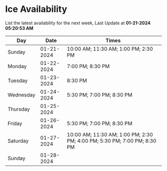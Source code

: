 # Ice Availability

List the latest availability for the next week, Last Update at **01-21-2024 05:20:53 AM**

| Day         | Date        | Times       |
| ----------- | ----------- | ----------- |
|Sunday|01-21-2024|10:00 AM; 11:30 AM; 1:00 PM; 2:30 PM|
|Monday|01-22-2024|7:00 PM; 8:30 PM|
|Tuesday|01-23-2024|8:30 PM|
|Wednesday|01-24-2024|5:30 PM; 7:00 PM; 8:30 PM|
|Thursday|01-25-2024||
|Friday|01-26-2024|5:30 PM; 7:00 PM; 8:30 PM|
|Saturday|01-27-2024|10:00 AM; 11:30 AM; 1:00 PM; 2:30 PM; 4:00 PM; 5:30 PM; 7:00 PM; 8:30 PM|
|Sunday|01-28-2024||
